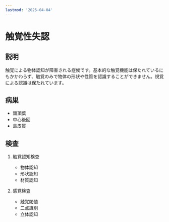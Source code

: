 ```yaml
---
lastmod: '2025-04-04'
---
```


# 触覚性失認

## 説明

触覚による物体認知が障害される症候です。基本的な触覚機能は保たれているにもかかわらず、触覚のみで物体の形状や性質を認識することができません。視覚による認識は保たれています。

## 病巣

- 頭頂葉
- 中心後回
- 島皮質

## 検査

1. 触覚認知検査

   - 物体認知
   - 形状認知
   - 材質認知

2. 感覚検査
   - 触覚閾値
   - 二点識別
   - 立体認知
